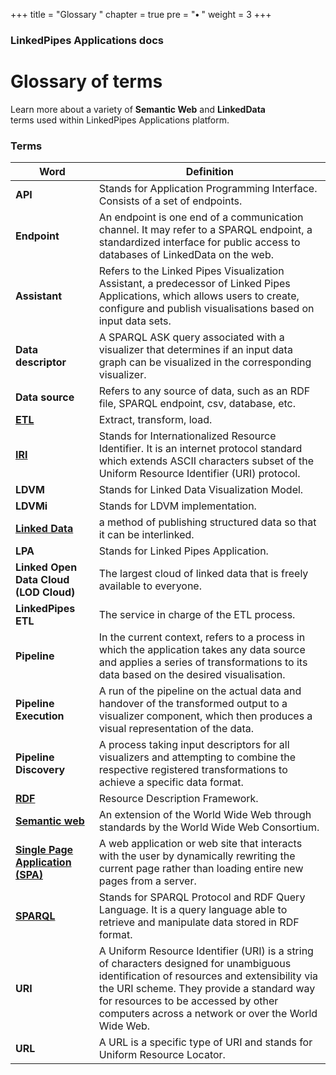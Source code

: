 +++
title = "Glossary "
chapter = true
pre = "<b>• </b>"
weight = 3
+++

### LinkedPipes Applications docs

# Glossary of terms

Learn more about a variety of **Semantic Web** and **LinkedData** <br />
terms used within LinkedPipes Applications platform.

### Terms

| Word                                                                                       | Definition                                                                                                                                                                                                                                                                        |
| ------------------------------------------------------------------------------------------ | --------------------------------------------------------------------------------------------------------------------------------------------------------------------------------------------------------------------------------------------------------------------------------- |
| **API**                                                                                    | Stands for Application Programming Interface. Consists of a set of endpoints.                                                                                                                                                                                                     |
| **Endpoint**                                                                               | An endpoint is one end of a communication channel. It may refer to a SPARQL endpoint, a standardized interface for public access to databases of LinkedData on the web.                                                                                                           |
| **Assistant**                                                                              | Refers to the Linked Pipes Visualization Assistant, a predecessor of Linked Pipes Applications, which allows users to create, configure and publish visualisations based on input data sets.                                                                                      |
| **Data descriptor**                                                                        | A SPARQL ASK query associated with a visualizer that determines if an input data graph can be visualized in the corresponding visualizer.                                                                                                                                         |
| **Data source**                                                                            | Refers to any source of data, such as an RDF file, SPARQL endpoint, csv, database, etc.                                                                                                                                                                                           |
| [**ETL**](https://en.wikipedia.org/wiki/Extract,_transform,_load)                          | Extract, transform, load.                                                                                                                                                                                                                                                         |
| [**IRI**](https://en.wikipedia.org/wiki/Internationalized_Resource_Identifier)             | Stands for Internationalized Resource Identifier. It is an internet protocol standard which extends ASCII characters subset of the Uniform Resource Identifier (URI) protocol.                                                                                                    |
| **LDVM**                                                                                   | Stands for Linked Data Visualization Model.                                                                                                                                                                                                                                       |
| **LDVMi**                                                                                  | Stands for LDVM implementation.                                                                                                                                                                                                                                                   |
| [**Linked Data**](https://en.wikipedia.org/wiki/Linked_data)                               | a method of publishing structured data so that it can be interlinked.                                                                                                                                                                                                             |
| **LPA**                                                                                    | Stands for Linked Pipes Application.                                                                                                                                                                                                                                              |
| **Linked Open Data Cloud (LOD Cloud)**                                                     | The largest cloud of linked data that is freely available to everyone.                                                                                                                                                                                                            |
| **LinkedPipes ETL**                                                                        | The service in charge of the ETL process.                                                                                                                                                                                                                                         |
| **Pipeline**                                                                               | In the current context, refers to a process in which the application takes any data source and applies a series of transformations to its data based on the desired visualisation.                                                                                                |
| **Pipeline Execution**                                                                     | A run of the pipeline on the actual data and handover of the transformed output to a visualizer component, which then produces a visual representation of the data.                                                                                                               |
| **Pipeline Discovery**                                                                     | A process taking input descriptors for all visualizers and attempting to combine the respective registered transformations to achieve a specific data format.                                                                                                                     |
| [**RDF**](https://en.wikipedia.org/wiki/Resource_Description_Framework)                    | Resource Description Framework.                                                                                                                                                                                                                                                   |
| [**Semantic web**](https://en.wikipedia.org/wiki/Semantic_Web)                             | An extension of the World Wide Web through standards by the World Wide Web Consortium.                                                                                                                                                                                            |
| [**Single Page Application (SPA)**](https://en.wikipedia.org/wiki/Single-page_application) | A web application or web site that interacts with the user by dynamically rewriting the current page rather than loading entire new pages from a server.                                                                                                                          |
| [**SPARQL**](https://en.wikipedia.org/wiki/SPARQL)                                         | Stands for SPARQL Protocol and RDF Query Language. It is a query language able to retrieve and manipulate data stored in RDF format.                                                                                                                                              |
| **URI**                                                                                    | A Uniform Resource Identifier (URI) is a string of characters designed for unambiguous identification of resources and extensibility via the URI scheme. They provide a standard way for resources to be accessed by other computers across a network or over the World Wide Web. |
| **URL**                                                                                    | A URL is a specific type of URI and stands for Uniform Resource Locator.                                                                                                                                                                                                          |
